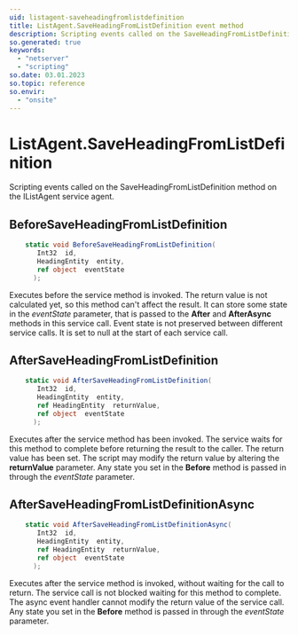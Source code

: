 ```yaml
---
uid: listagent-saveheadingfromlistdefinition
title: ListAgent.SaveHeadingFromListDefinition event method
description: Scripting events called on the SaveHeadingFromListDefinition method on the ListAgent service agent.
so.generated: true
keywords:
  - "netserver"
  - "scripting"
so.date: 03.01.2023
so.topic: reference
so.envir:
  - "onsite"
---
```

# ListAgent.SaveHeadingFromListDefinition

Scripting events called on the <see cref='M:SuperOffice.CRM.Services.IListAgent.SaveHeadingFromListDefinition'>SaveHeadingFromListDefinition</see> method on the <see cref='IListAgent'>IListAgent</see>  service agent.

## BeforeSaveHeadingFromListDefinition
```cs
    static void BeforeSaveHeadingFromListDefinition(
       Int32  id,
       HeadingEntity  entity,
       ref object  eventState
      );
```
Executes before the service method is invoked.
The return value is not calculated yet, so this method can't affect the result.
It can store some state in the *eventState* parameter, that is passed to the **After** and **AfterAsync** methods in this service call.
Event state is not preserved between different service calls. It is set to null at the start of each service call.
## AfterSaveHeadingFromListDefinition
```cs
    static void AfterSaveHeadingFromListDefinition(
       Int32  id,
       HeadingEntity  entity,
       ref HeadingEntity  returnValue,
       ref object  eventState
      );
```
Executes after the service method has been invoked. The service waits for this method to complete before returning the result to the caller.
The return value has been set. The script may modify the return value by altering the **returnValue** parameter.
Any state you set in the **Before** method is passed in through the *eventState* parameter.
## AfterSaveHeadingFromListDefinitionAsync
```cs
    static void AfterSaveHeadingFromListDefinitionAsync(
       Int32  id,
       HeadingEntity  entity,
       ref HeadingEntity  returnValue,
       ref object  eventState
      );
```
Executes after the service method is invoked, without waiting for the call to return.
The service call is not blocked waiting for this method to complete.
The async event handler cannot modify the return value of the service call.
Any state you set in the **Before** method is passed in through the *eventState* parameter.

